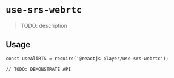 # `use-srs-webrtc`

> TODO: description

## Usage

```
const useAliRTS = require('@reactjs-player/use-srs-webrtc');

// TODO: DEMONSTRATE API
```
